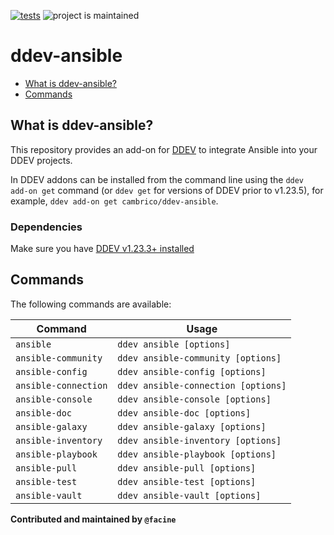[![tests](https://github.com/cambrico/ddev-ansible/actions/workflows/tests.yml/badge.svg)](https://github.com/cambrico/ddev-ansible/actions/workflows/tests.yml) ![project is maintained](https://img.shields.io/maintenance/yes/2024.svg)

# ddev-ansible

* [What is ddev-ansible?](#what-is-ddev-ansible)
* [Commands](#commands)

## What is ddev-ansible?

This repository provides an add-on for [DDEV](https://ddev.readthedocs.io)
to integrate Ansible into your DDEV projects.

In DDEV addons can be installed from the command line using the `ddev add-on get` command (or `ddev get` for versions of DDEV prior to v1.23.5), for example, `ddev add-on get cambrico/ddev-ansible`.

### Dependencies
Make sure you have [DDEV v1.23.3+ installed](https://ddev.readthedocs.io/en/latest/users/install/ddev-installation/)

## Commands
The following commands are available:

| Command              | Usage                               |
|----------------------|-------------------------------------|
| `ansible`            | `ddev ansible [options]`            |
| `ansible-community`  | `ddev ansible-community [options]`  |
| `ansible-config`     | `ddev ansible-config [options]`     |
| `ansible-connection` | `ddev ansible-connection [options]` |
| `ansible-console`    | `ddev ansible-console [options]`    |
| `ansible-doc`        | `ddev ansible-doc [options]`        |
| `ansible-galaxy`     | `ddev ansible-galaxy [options]`     |
| `ansible-inventory`  | `ddev ansible-inventory [options]`  |
| `ansible-playbook`   | `ddev ansible-playbook [options]`   |
| `ansible-pull`       | `ddev ansible-pull [options]`       |
| `ansible-test`       | `ddev ansible-test [options]`       |
| `ansible-vault`      | `ddev ansible-vault [options]`      |

**Contributed and maintained by `@facine`**
